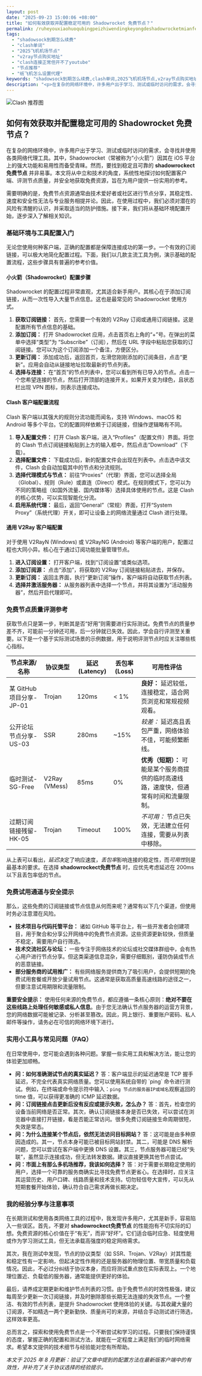 ```yaml
---
layout: post
date: "2025-09-23 15:00:06 +08:00"
title: "如何有效获取并配置稳定可用的 Shadowrocket 免费节点？"
permalink: /ruheyouxiaohuoqubingpeizhiwendingkeyongdeshadowrocketmianfeijiedian/
tags:
  - "shadowsock到期怎么续费"
  - "clash单词"
  - "2025飞机机场节点"
  - "v2ray节点购买地址"
  - "clash连接正常但开不了youtube"
  - "节点推荐"
  - "纸飞机怎么设置代理"
keywords: "shadowsock到期怎么续费,clash单词,2025飞机机场节点,v2ray节点购买地址,clash连接正常但开不了youtube,节点推荐,纸飞机怎么设置代理"
description: "<p>在复杂的网络环境中，许多用户出于学习、测试或临时访问的需求，会寻找并使用各类网络代理工具。其中，Shadowrocket（常被称为“小火箭”）因其在 iOS 平台上的强大功能和易用性而备受青睐。然而，要找到稳定且可靠的 <strong>shadowrockect免费节点</strong> 并非易事。本文将从中立和技术的角度，系统性地探讨如何配置客户端、评测节点质量，并安全地获取免费资源，旨在为用户提供一份实用的参考。</p>"
---
```


![Clash 推荐图](https://clashjd.github.io/assets/img/clash节点推荐.png)

## 如何有效获取并配置稳定可用的 Shadowrocket 免费节点？

<p>在复杂的网络环境中，许多用户出于学习、测试或临时访问的需求，会寻找并使用各类网络代理工具。其中，Shadowrocket（常被称为“小火箭”）因其在 iOS 平台上的强大功能和易用性而备受青睐。然而，要找到稳定且可靠的 <strong>shadowrockect免费节点</strong> 并非易事。本文将从中立和技术的角度，系统性地探讨如何配置客户端、评测节点质量，并安全地获取免费资源，旨在为用户提供一份实用的参考。</p>
<p>需要明确的是，免费节点资源通常由技术爱好者或社区进行节点分享，其稳定性、速度和安全性无法与专业服务相提并论。因此，在使用过程中，我们必须对潜在的风险有清醒的认识，并采取适当的防护措施。接下来，我们将从基础环境配置开始，逐步深入了解相关知识。</p>
<h3>基础环境与工具配置入门</h3>
<p>无论您使用何种客户端，正确的配置都是保障连接成功的第一步。一个有效的订阅链接，可以极大地简化配置过程。下面，我们以几款主流工具为例，演示基础的配置流程，这些步骤具有普遍的参考价值。</p>
<h4>小火箭（Shadowrocket）配置步骤</h4>
<p>Shadowrocket 的配置过程非常直观，尤其适合新手用户。其核心在于添加订阅链接，从而一次性导入大量节点信息。这也是最常见的 Shadowrocket 使用方式。</p>
<ol>
    <li><strong>获取订阅链接：</strong> 首先，您需要一个有效的 V2Ray 订阅或通用订阅链接。这是配置所有节点信息的基础。</li>
    <li><strong>添加订阅：</strong> 打开 Shadowrocket 应用，点击首页右上角的“+”号。在弹出的菜单中选择“类型”为 “Subscribe”（订阅），然后在 URL 字段中粘贴您获取的订阅链接。您可以为这个订阅添加一个备注，方便区分。</li>
    <li><strong>更新订阅：</strong> 添加成功后，返回首页，左滑您刚刚添加的订阅条目，点击“更新”。应用会自动从链接地址拉取最新的节点列表。</li>
    <li><strong>选择与连接：</strong> 在“首页”的节点列表中，您可以看到所有已导入的节点。点击一个您希望连接的节点，然后打开顶部的连接开关。如果开关变为绿色，且状态栏出现 VPN 图标，则表示连接成功。</li>
</ol>
<h4>Clash 客户端配置流程</h4>
<p>Clash 客户端以其强大的规则分流功能而闻名，支持 Windows、macOS 和 Android 等多个平台。它的配置同样依赖于订阅链接，但操作逻辑略有不同。</p>
<ol>
    <li><strong>导入配置文件：</strong> 打开 Clash 客户端，进入“Profiles”（配置文件）界面。将您的 Clash 节点订阅链接粘贴到上方的输入框中，然后点击“Download”（下载）。</li>
    <li><strong>选择配置文件：</strong> 下载成功后，新的配置文件会出现在列表中。点击选中该文件，Clash 会自动加载其中的节点和分流规则。</li>
    <li><strong>选择代理模式与节点：</strong> 前往“Proxies”（代理）界面，您可以选择全局（Global）、规则（Rule）或直连（Direct）模式。在规则模式下，您可以为不同的策略组（如国外流量、国内媒体等）选择具体使用的节点。这是 Clash 的核心优势，可以实现智能化分流。</li>
    <li><strong>启用系统代理：</strong> 最后，返回“General”（常规）界面，打开“System Proxy”（系统代理）开关，即可让设备上的网络流量通过 Clash 进行处理。</li>
</ol>
<h4>通用 V2Ray 客户端配置</h4>
<p>对于使用 V2RayN (Windows) 或 V2RayNG (Android) 等客户端的用户，配置过程也大同小异。核心在于通过订阅功能批量管理节点。</p>
<ol>
    <li><strong>进入订阅设置：</strong> 打开客户端，找到“订阅设置”或类似选项。</li>
    <li><strong>添加订阅源：</strong> 点击“添加”，将获取的 V2Ray 订阅链接粘贴进去，并保存。</li>
    <li><strong>更新订阅：</strong> 返回主界面，执行“更新订阅”操作，客户端将自动获取节点列表。</li>
    <li><strong>选择并激活服务器：</strong> 从服务器列表中选择一个节点，并将其设置为“活动服务器”，然后开启代理即可。</li>
</ol>
<h3>免费节点质量评测参考</h3>
<p>获取节点只是第一步，判断其是否“好用”则需要进行实际测试。免费节点的质量参差不齐，可能前一分钟还可用，后一分钟就已失效。因此，学会自行评测至关重要。以下是一个基于实际测试场景的示例数据，用于说明评测节点时应关注哪些核心指标。</p>
<table>
  <thead>
    <tr>
      <th>节点来源/名称</th>
      <th>协议类型</th>
      <th>延迟 (Latency)</th>
      <th>丢包率 (Loss)</th>
      <th>可用性评估</th>
    </tr>
  </thead>
  <tbody>
    <tr>
      <td>某 GitHub 项目分享-JP-01</td>
      <td>Trojan</td>
      <td>120ms</td>
      <td>&lt; 1%</td>
      <td><strong>良好：</strong> 延迟较低，连接稳定，适合网页浏览和常规视频观看。</td>
    </tr>
    <tr>
      <td>公开论坛节点分享-US-03</td>
      <td>SSR</td>
      <td>280ms</td>
      <td>~15%</td>
      <td><em>较差：</em> 延迟高且丢包严重，网络体验不佳，可能频繁断线。</td>
    </tr>
    <tr>
      <td>临时测试-SG-Free</td>
      <td>V2Ray (VMess)</td>
      <td>85ms</td>
      <td>0%</td>
      <td><strong>优秀（短期）：</strong> 可能是某个服务商提供的临时高速线路，速度快，但通常有时间和流量限制。</td>
    </tr>
    <tr>
      <td>过期订阅链接残留-HK-05</td>
      <td>Trojan</td>
      <td>Timeout</td>
      <td>100%</td>
      <td><em>不可用：</em> 节点已失效，无法建立任何连接，需要从列表中移除。</td>
    </tr>
  </tbody>
</table>
<p>从上表可以看出，<em>延迟</em>决定了响应速度，<em>丢包率</em>影响连接的稳定性，而<em>可用性</em>则是最基本的要求。在选择 <strong>shadowrockect免费节点</strong> 时，应优先考虑延迟在 200ms 以下且丢包率低的节点。</p>
<h3>免费试用通道与安全提示</h3>
<p>那么，这些免费的订阅链接或节点信息从何而来呢？通常有以下几个渠道，但使用时务必注意潜在风险。</p>
<ul>
    <li><strong>技术项目与代码托管平台：</strong> 诸如 GitHub 等平台上，有一些开发者会创建项目，用于聚合和分享公开网络中的免费节点资源。这些资源更新较快，但质量不稳定，需要用户自行筛选。</li>
    <li><strong>技术交流社区与论坛：</strong> 一些专注于网络技术的论坛或社交媒体群组中，会有热心用户进行节点分享。但这类渠道信息混杂，需要仔细甄别，谨防伪装成节点的恶意链接。</li>
    <li><strong>部分服务商的试用推广：</strong> 有些网络服务提供商为了吸引用户，会提供短期的免费试用套餐或开放少量试用节点。这通常是获取高质量高速线路的途径之一，但要注意试用期限和流量限制。</li>
</ul>
<p><strong>重要安全提示：</strong>
使用任何来源的免费节点，都应遵循一条核心原则：<strong>绝对不要在这些线路上处理任何敏感或私人信息</strong>。由于您无法确认节点服务器的运营方背景，您的网络数据可能被记录、分析甚至篡改。因此，网上银行、重要账户密码、私人邮件等操作，请务必在可信的网络环境下进行。</p>
<h3>实用小工具与常见问题（FAQ）</h3>
<p>在日常使用中，您可能会遇到各种问题。掌握一些实用工具和解决方法，能让您的体验更加顺畅。</p>
<ul>
    <li>
        <strong>问：如何准确测试节点的真实延迟？</strong>
        答：客户端显示的延迟通常是 TCP 握手延迟，不完全代表真实网络质量。您可以使用系统自带的 `ping` 命令进行测试。例如，在终端或命令提示符中输入：<code>ping 节点的服务器IP或域名</code>观察返回的 time 值，可以获得更准确的 ICMP 延迟数据。
    </li>
    <li>
        <strong>问：订阅链接点击更新后没有反应或提示失败，怎么办？</strong>
        答：首先，检查您的设备当前网络是否正常。其次，确认订阅链接本身是否已失效，可以尝试在浏览器中直接打开链接，看是否能正常访问。很多免费订阅链接生命周期很短，失效是常态。
    </li>
    <li>
        <strong>问：为什么连接某个节点后，依然无法访问目标网站？</strong>
        答：这可能是由多种原因造成的。其一，节点本身可能已被目标网站封禁。其二，可能是 DNS 解析问题，您可以尝试在客户端中更换 DNS 设置。其三，节点服务器可能已经“失联”，虽然显示连接成功，但无法转发数据。建议直接更换其他节点尝试。
    </li>
    <li>
        <strong>问：市面上有那么多机场推荐，我该如何选择？</strong>
        答：对于需要长期稳定使用的用户，选择一个可靠的服务商确实比寻找免费节点更省心。在选择时，应关注其运营历史、用户口碑、线路质量和技术支持。切勿轻信夸大宣传，可以先从短期套餐开始体验，确认符合自己需求再做长期决定。
    </li>
</ul>
<h3>我的经验分享与注意事项</h3>
<p>在长期测试和使用各类网络工具的过程中，我发现许多用户，尤其是新手，容易陷入一些误区。首先，不要对 <strong>shadowrockect免费节点</strong> 的性能抱有不切实际的幻想。免费资源的核心价值在于“有无”，而非“好坏”。它们适合临时应急、轻度使用或作为学习测试工具，但无法承载高强度的稳定网络需求。</p>
<p>其次，我在测试中发现，节点的协议类型（如 SSR、Trojan、V2Ray）对其性能和稳定性有一定影响，但起决定性作用的还是服务器的物理位置、带宽质量和负载情况。因此，不必过分纠结于协议本身，而应将测试重点放在实际表现上。一个地理位置近、负载低的服务器，通常能提供更好的体验。</p>
<p>最后，请养成定期更新和维护节点列表的习惯。由于免费节点的时效性极强，建议每周至少更新一次订阅链接，并及时删除那些长期无法连接的失效节点。一个整洁、有效的节点列表，是提升 Shadowrocket 使用体验的关键。与其收藏大量的订阅源，不如精选一两个更新勤快、质量尚可的来源，并结合手动测试进行筛选，这样效率更高。</p>
<p>总而言之，探索和使用免费节点是一个不断尝试和学习的过程。只要我们保持谨慎的态度，掌握正确的配置和测试方法，就能在一定程度上满足我们的临时网络需求。希望本文提供的技术细节与经验能对您有所帮助。</p>
<p><em>本文于 2025 年 8 月更新：验证了文章中提到的配置方法在最新版客户端中的有效性，并补充了关于协议选择的经验提示。</em></p>